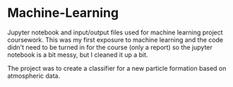 # Machine-Learning
 
Jupyter notebook and input/output files used for machine learning project coursework. This was my first exposure to machine learning and the code didn't need to be turned in for the course (only a report) so the jupyter notebook is a bit messy, but I cleaned it up a bit.

The project was to create a classifier for a new particle formation based on atmospheric data.
